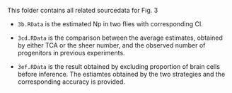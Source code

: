 This folder contains all related sourcedata for Fig. 3

- `3b.RData` is the estimated Np in two flies with corresponding CI.

- `3cd.RData` is the comparison between the average estimates, obtained by either TCA or the sheer number, and the observed number of progenitors in previous experiments.

- `3ef.RData` is the result obtained by excluding proportion of brain cells before inference. The estiamtes obtained by the two strategies and the corresponding accuracy is provided.  
